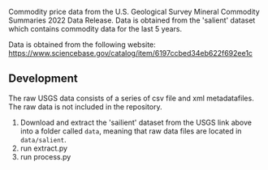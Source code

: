 Commodity price data from the U.S. Geological Survey Mineral Commodity Summaries 2022 Data Release. Data is obtained from the 'salient' dataset which contains commodity data for the last 5 years. 

Data is obtained from the following website: 
https://www.sciencebase.gov/catalog/item/6197ccbed34eb622f692ee1c

## Development
The raw USGS data consists of a series of csv file and xml metadatafiles. The raw data is not included in the repository.

1. Download and extract the 'sailient' dataset from the USGS link above into a folder called `data`, meaning that raw data files are located in `data/salient`. 
2. run extract.py
3. run process.py